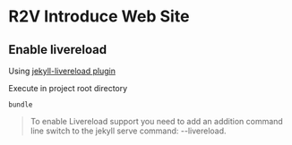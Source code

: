 R2V Introduce Web Site
======================

## Enable livereload
Using [jekyll-livereload plugin](https://github.com/RobertDeRose/jekyll-livereload/)

Execute in project root directory
```
bundle
```

> To enable Livereload support you need to add an addition command line switch to the jekyll serve command: --livereload.
